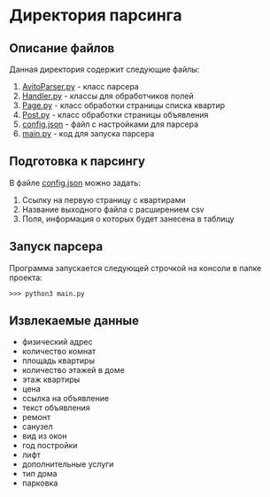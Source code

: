 # Директория парсинга
## Описание файлов
Данная директория содержит следующие файлы:
1. [AvitoParser.py](https://github.com/Daniil-Solo/Avito-analytics/tree/main/Parsing/AvitoParser.py) - класс парсера
2. [Handler.py](https://github.com/Daniil-Solo/Avito-analytics/tree/main/Parsing/Handler.py) - классы для обработчиков полей
3. [Page.py](https://github.com/Daniil-Solo/Avito-analytics/tree/main/Parsing/Page.py) - класс обработки страницы списка квартир
4. [Post.py](https://github.com/Daniil-Solo/Avito-analytics/tree/main/Parsing/Post.py) - класс обработки страницы объявления
5. [config.json](https://github.com/Daniil-Solo/Avito-analytics/tree/main/Parsing/configs.json) - файл с настройками для парсера
6. [main.py](https://github.com/Daniil-Solo/Avito-analytics/tree/main/Parsing/main.py) - код для запуска парсера

## Подготовка к парсингу
В файле [config.json](https://github.com/Daniil-Solo/Avito-analytics/tree/main/Parsing/configs.json) можно задать:
1. Ссылку на первую страницу с квартирами
2. Название выходного файла с расширением csv
3. Поля, информация о которых будет занесена в таблицу

## Запуск парсера
Программа запускается следующей строчкой на консоли в папке проекта:
```
>>> python3 main.py
```

## Извлекаемые данные
- физический адрес
- количество комнат
- площадь квартиры
- количество этажей в доме
- этаж квартиры
- цена
- ссылка на объявление
- текст объявления
- ремонт
- санузел
- вид из окон
- год постройки
- лифт
- дополнительные услуги
- тип дома
- парковка